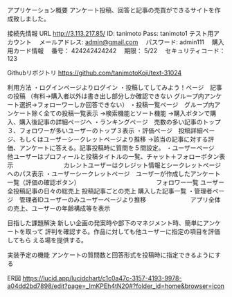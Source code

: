 アプリケーション概要
アンケート投稿、回答と記事の売買ができるサイトを作成致しました。

接続先情報
URL http://3.113.217.85/
ID: tanimoto
Pass: tanimoto1
テスト用アカウント
　メールアドレス: admin@gmail.com
　パスワード: admin111
　購入用カード情報
　番号： 424242424242
　期限： 5/22
　セキュリティコード：123

Githubリポジトリ
https://github.com/tanimotoKoji/text-31024

利用方法
・ログインページよりログイン
・投稿してしてみよう！ページ　記事の投稿
（有料→購入者以外は書き出し部分しか確認できない
 グループ内アンケート選択→フォローワーしか回答できない）
・投稿一覧ページ　グループ内アンケート除く全ての投稿一覧表示
→検索機能とソート機能
→購入ボタンで購入、購入後記事の詳細ページへ
・ランキングページ　売数の多い記事のトップ３、フォロワーが多いユーザーのトップ３表示
・評価ページ　投稿詳細ページ、もしくはユーザーシークレットページより推移
→該当の記事に対する評価、アンケートに答える。記事投稿時に質問を５問設定。
・ユーザーページ　他ユーザーはプロフィールと投稿タイトルの一覧、チャット＋フォローボタン表示
　　　　　　　　カレントユーザーはクレジット情報とシークレットページへのパス表示
・ユーザーシークレットページ　ユーザーが作成したアンケート一覧（評価の確認ボタン）
　　　　　　　　　　　　 フォロワー一覧
                     ユーザー全投稿記事の日々の総売上
                     投稿記事ごとの売上
                     購入した記事一覧
・管理者ページ　管理者IDユーザーのみユーザーページより推移
　　　　　　　アプリ全体の売上、ユーザーの年齢構成等を表示
       
 目指した課題解決
 新しい企画の発案時や部下のマネジメント時、簡単にアンケートを取って
 評判を確認する。作品に対しても他ユーザーに指定の項目を評価してもら
 える場を提供する。
 
 実装予定の機能
 アンケートの質問数と回答形式を投稿時に指定できるようにする
 
 ER図
 https://lucid.app/lucidchart/c1c0a47c-3157-4193-9978-a04dd2bd7898/edit?page=_ImKPEh4tN20#?folder_id=home&browser=icon
       
       
             　　　　　　
